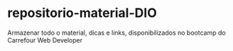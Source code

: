 # repositorio-material-DIO
Armazenar todo o material, dicas e links, disponibilizados no bootcamp do Carrefour Web Developer
